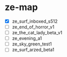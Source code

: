 # ze-map
- [x] ze_surf_inboxed_s512
- [ ] ze_end_of_horror_v1
- [ ] ze_the_cat_lady_beta_v1
- [ ] ze_evening_a1
- [ ] ze_sky_green_test1
- [ ] ze_surf_arzed_beta1
